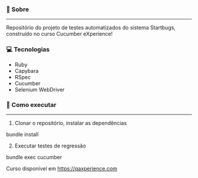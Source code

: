 ### 🤘 Sobre
<hr></hr>
Repositório do projeto de testes automatizados do sistema Startbugs, construído no curso Cucumber eXperience!

### 💻 Tecnologias

<ul>
    <li>Ruby</li>
    <li>Capybara</li>
    <li>RSpec</li>
    <li>Cucumber</li>
    <li>Selenium WebDriver</li>

</ul>
    
### 🤖 Como executar
<hr></hr>

1. Clonar o repositório, instalar as dependências

bundle install

2. Executar testes de regressão

bundle exec cucumber

Curso disponível em https://qaxperience.com

